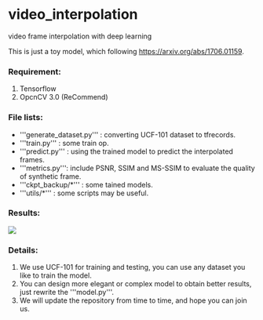 # video_interpolation
video frame interpolation with deep learning

This is just a toy model, which following https://arxiv.org/abs/1706.01159.

### Requirement:

1. Tensorflow
2. OpcnCV 3.0 (ReCommend)

### File lists:
 - '''generate_dataset.py''' : converting UCF-101 dataset to tfrecords.
 - '''train.py''' : some train op.
 - '''predict.py''' : using the trained model to predict the interpolated frames.
 - '''metrics.py''': include PSNR, SSIM and MS-SSIM to evaluate the quality of synthetic frame.
 - '''ckpt_backup/*''' : some tained models.
 - '''utils/*''' : some scripts may be useful.

### Results:

![](https://github.com/taowenleon/video_interpolation/blob/master/results/Figure_1.png)

### Details:
1. We use UCF-101 for training and testing, you can use any dataset you like to train the model.
2. You can design more elegant or complex model to obtain better results, just rewrite the '''model.py'''.
3. We will update the repository from time to time, and hope you can join us.
